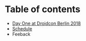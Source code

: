 # Table of contents

* [Day One at Droidcon Berlin 2018](README.md)
* [Schedule](schedule.md)
* Feeback

